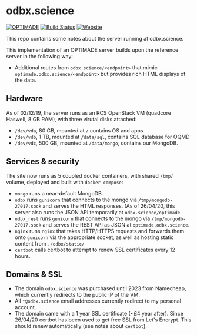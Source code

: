 # odbx.science

[![OPTIMADE](https://img.shields.io/endpoint?url=https://raw.githubusercontent.com/Materials-Consortia/optimade-python-tools/v0.13.3/optimade-version.json)](https://github.com/Materials-Consortia/OPTIMADE/)
[![Build Status](https://img.shields.io/github/workflow/status/ml-evs/odbx.science/Remote%20validator?logo=github)](https://github.com/ml-evs/odbx.science/actions?query=branch%3Amaster+)
[![Website](https://img.shields.io/website?down_color=lightgrey&down_message=down&label=OPTIMADE%20API&logo=json&up_color=green&up_message=up&url=https%3A%2F%2Foptimade.odbx.science)](https://optimade.odbx.science/)

This repo contains some notes about the server running at odbx.science. 

This implementation of an OPTIMADE server builds upon the reference server in
the following way:

- Additional routes from `odbx.science/<endpoint>` that mimic `optimade.odbx.science/<endpoint>` but
  provides rich HTML displays of the data.

## Hardware 

As of 02/12/19, the server runs as an RCS OpenStack VM (quadcore Haswell, 8 GB RAM), with three virutal disks attached:

- `/dev/vda`, 80 GB, mounted at `/` contains OS and apps
- `/dev/vdb`, 1 TB, mounted at `/data/sql`, contains SQL database for OQMD
- `/dev/vdc`, 500 GB, mounted at `/data/mongo`, contains our MongoDB.

## Services & security

The site now runs as 5 coupled docker containers, with shared `/tmp/` volume, deployed and built with `docker-compose`:
- `mongo` runs a near-default MongoDB.
- `odbx` runs `gunicorn` that connects to the mongo via `/tmp/mongodb-27017.sock` and serves the HTML responses. (As of 26/04/20, this server also runs the JSON API temporarily at `odbx.science/optimade`.
- `odbx_rest` runs `gunicorn` that connects to the mongo via `/tmp/mongodb-27017.sock` and serves the REST API as JSON at `optimade.odbx.science`.
- `nginx` runs `nginx` that takes HTTP/HTTPS requests and forwards them onto `gunicorn` via the appropriate socket, as well as hosting static content from `./odbx/static/`
- `certbot` calls certbot to attempt to renew SSL certificates every 12 hours.

## Domains & SSL

- The domain `odbx.science` was purchased until 2023 from Namecheap, which currently redirects to the public IP of the VM.
- All `*@odbx.science` email addresses currently redirect to my personal account.
- The domain came with a 1 year SSL certificate (~£4 year after). Since 26/04/20 certbot has been used to get free SSL from Let's Encrypt. This should renew automatically (see notes about `certbot`).
